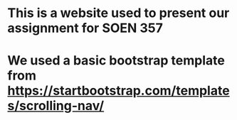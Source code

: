 # This is a website used to present our assignment for SOEN 357
# We used a basic bootstrap template from https://startbootstrap.com/templates/scrolling-nav/
